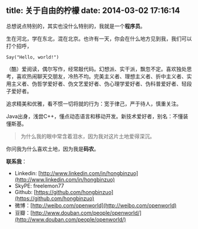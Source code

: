 title: 关于自由的柠檬
date: 2014-03-02 17:16:14
---

总想说点特别的，其实也没什么特别的，我就是一个**程序员**。

生在河北，学在东北，混在北京。也许有一天，你会在什么地方见到我，我们可以打个招呼，

```
Say("Hello, world!")
```

（酷）爱阅读，偶尔写作，经常敲代码。幻想派、实干派，飘忽不定。喜欢独处思考，喜欢热闹聊天交朋友，冷热不均。完美主义者、理想主义者、折中主义者、实用主义者、伪哲学爱好者、伪文艺爱好者、伪心理学爱好者、伪科普爱好者、轻段子爱好者。

追求精美和优雅，看不惯一切将就的行为：宽于律己，严于待人，慎重关注。

Java出身，浅尝C++，懂点动态语言和移动开发。新技术爱好者，别名：不懂装懂斯基。
 
> 为什么我的眼中常含着泪水，因为我对这片土地爱得深沉。

你问我为什么喜欢土地，因为我是**码农**。

**联系我**：

 - Linkedin: [http://www.linkedin.com/in/hongbinzuo](http://www.linkedin.com/in/hongbinzuo)
 - SkyPE: freelemon77
 - Github: [https://github.com/hongbinzuo](https://github.com/hongbinzuo) 
 - 微博：[http://weibo.com/openworld](http://weibo.com/openworld)
 - 豆瓣：[http://www.douban.com/people/openworld/](http://www.douban.com/people/openworld/)





